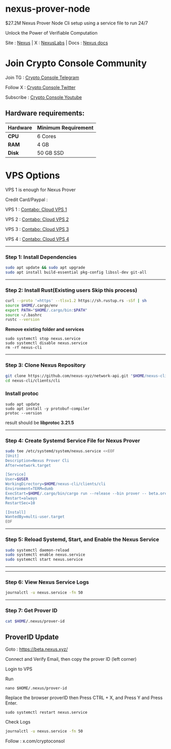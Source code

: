 # nexus-prover-node
$27.2M Nexus Prover Node Cli setup using a service file to run 24/7

Unlock the Power of Verifiable Computation

Site : [Nexus](https://nexus.xyz/) | X : [NexusLabs](https://x.com/NexusLabsHQ) | Docs : [Nexus docs](https://docs.nexus.xyz/)



# Join Crypto Console Community

Join TG : [Crypto Console Telegram](https://t.me/cryptoconsol) 

Follow X : [Crypto Console Twitter](https://www.x.com/cryptoconsol) 

Subscribe : [Crypto Console Youtube](https://www.youtube.com/@cryptoconsole)

## Hardware requirements:

| **Hardware** | **Minimum Requirement** |
|--------------|-------------------------|
| **CPU**      | 6 Cores                 |
| **RAM**      | 4 GB                    | 
| **Disk**     | 50  GB  SSD             |


# VPS Options

VPS 1 is enough for Nexus Prover

Credit Card/Paypal : 

VPS 1 : [Contabo: Cloud VPS 1](https://www.jdoqocy.com/click-101278318-15692486) 

VPS 2 : [Contabo: Cloud VPS 2](https://www.tkqlhce.com/click-101278318-13796472)

VPS 3 : [Contabo: Cloud VPS 3](https://www.dpbolvw.net/click-101278318-13796474)

VPS 4 : [Contabo: Cloud VPS 4](https://www.anrdoezrs.net/click-101278318-13796476)

---

### Step 1: Install Dependencies
```bash
sudo apt update && sudo apt upgrade
sudo apt install build-essential pkg-config libssl-dev git-all
```

---

### Step 2: Install Rust(Existing users Skip this process)
```bash
curl --proto '=https' --tlsv1.2 https://sh.rustup.rs -sSf | sh
source $HOME/.cargo/env
export PATH="$HOME/.cargo/bin:$PATH"
source ~/.bashrc
rustc --version
```

**Remove existing folder and services**

```
sudo systemctl stop nexus.service
sudo systemctl disable nexus.service
rm -rf nexus-cli
```

---

### Step 3: Clone Nexus Repository
```bash
git clone https://github.com/nexus-xyz/network-api.git "$HOME/nexus-cli"
cd nexus-cli/clients/cli
```

### Install protoc
```
sudo apt update
sudo apt install -y protobuf-compiler
protoc --version
```

result should be **libprotoc 3.21.5**

---

### Step 4: Create Systemd Service File for Nexus Prover
```bash
sudo tee /etc/systemd/system/nexus.service <<EOF
[Unit]
Description=Nexus Prover Cli
After=network.target

[Service]
User=$USER
WorkingDirectory=$HOME/nexus-cli/clients/cli
Environment=TERM=dumb
ExecStart=$HOME/.cargo/bin/cargo run --release --bin prover -- beta.orchestrator.nexus.xyz
Restart=always
RestartSec=10

[Install]
WantedBy=multi-user.target
EOF
```

---

### Step 5: Reload Systemd, Start, and Enable the Nexus Service
```bash
sudo systemctl daemon-reload
sudo systemctl enable nexus.service
sudo systemctl start nexus.service
```

---

---

### Step 6: View Nexus Service Logs
```bash
journalctl -u nexus.service -fn 50
```

---

### Step 7: Get Prover ID
```bash
cat $HOME/.nexus/prover-id
```

## ProverID Update

Goto : https://beta.nexus.xyz/

Connect and Verify Email, then copy the prover ID (left corner)

Login to VPS 

Run
```
nano $HOME/.nexus/prover-id
```

Replace the browser proverID then Press CTRL + X, and Press Y and Press Enter.

```
sudo systemctl restart nexus.service
```

Check Logs

```bash
journalctl -u nexus.service -fn 50
```

Follow : x.com/cryptoconsol
